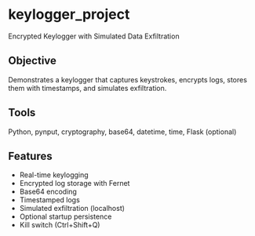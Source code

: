 # keylogger_project
Encrypted Keylogger with Simulated Data Exfiltration

## Objective
Demonstrates a keylogger that captures keystrokes, encrypts logs, stores them with timestamps, and simulates exfiltration.

## Tools
Python, pynput, cryptography, base64, datetime, time, Flask (optional)

## Features
- Real-time keylogging
- Encrypted log storage with Fernet
- Base64 encoding
- Timestamped logs
- Simulated exfiltration (localhost)
- Optional startup persistence
- Kill switch (Ctrl+Shift+Q)
